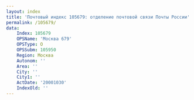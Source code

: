 ```yaml
---
layout: index
title: 'Почтовый индекс 105679: отделение почтовой связи Почты России'
permalink: /105679/
data:
    Index: 105679
    OPSName: 'Москва 679'
    OPSType: О
    OPSSubm: 105950
    Region: Москва
    Autonom: ''
    Area: ''
    City: ''
    City1: ''
    ActDate: '20001030'
    IndexOld: ''
---
```

